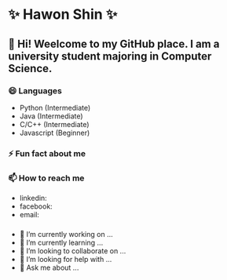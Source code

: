 # ✨ Hawon Shin ✨ 

## 👋 Hi! Weelcome to my GitHub place. I am a university student majoring in Computer Science.

### 😄 Languages
- Python (Intermediate)
- Java (Intermediate)
- C/C++ (Intermediate)
- Javascript (Beginner)


### ⚡ Fun fact about me


### 📫 How to reach me
- linkedin:
- facebook:
- email:

###
- 🔭 I’m currently working on ...
- 🌱 I’m currently learning ...
- 👯 I’m looking to collaborate on ...
- 🤔 I’m looking for help with ...
- 💬 Ask me about ...
